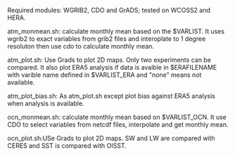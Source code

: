 Required modules: WGRIB2, CDO and GrADS; tested on WCOSS2 and HERA.

atm_monmean.sh: calculate monthly mean based on the $VARLIST. It uses wgrib2 to exact variables from grib2 files and interoplate to 1 degree resoluton then use cdo to 
                calculate monthly mean.
                
atm_plot.sh: Use Grads to plot 2D maps. Only two experiments can be compared. It also plot ERA5 analysis if data is avaible in $ERAFILENAME with varible name defined in $VARLIST_ERA and "none" means not available.

atm_plot_bias.sh: As atm_plot.sh except plot bias against ERA5 analysis when analysis is available.

ocn_monmean.sh: calculate monthly mean based on $VARLIST_OCN. It use CDO to select variables from netcdf files, interpolate and get monthly mean.

ocn_plot.sh:USe Grads to plot 2D maps. SW and LW are compared with CERES and SST is compared with OISST.


